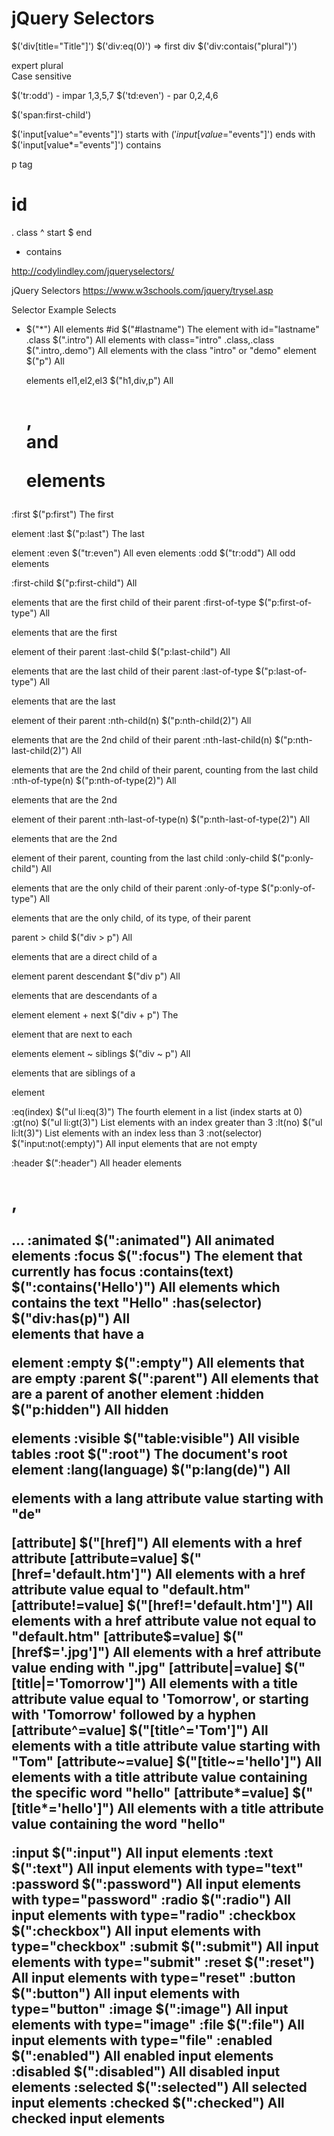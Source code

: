 # jQuery Selectors


$('div[title="Title"]')
$('div:eq(0)')		=> first div
$('div:contais("plural")') 	<div>expert plural</div> Case sensitive

$('tr:odd') - impar 1,3,5,7
$('td:even') -  par 0,2,4,6

$('span:first-child')

$('input[value^="events"]') starts with
$('input[value$="events"]') ends with
$('input[value*="events"]') contains

p	tag
#	id
.	class
^	start
$	end
*	contains

   http://codylindley.com/jqueryselectors/

jQuery Selectors
   https://www.w3schools.com/jquery/trysel.asp

   Selector	Example	Selects
   *	$("*")	All elements
   #id	$("#lastname")	The element with id="lastname"
   .class	$(".intro")	All elements with class="intro"
   .class,.class	$(".intro,.demo")	All elements with the class "intro" or "demo"
   element	$("p")	All <p> elements
   el1,el2,el3	$("h1,div,p")	All <h1>, <div> and <p> elements
       
   :first	$("p:first")	The first <p> element
   :last	$("p:last")	The last <p> element
   :even	$("tr:even")	All even <tr> elements
   :odd	$("tr:odd")	All odd <tr> elements
       
   :first-child	$("p:first-child")	All <p> elements that are the first child of their parent
   :first-of-type	$("p:first-of-type")	All <p> elements that are the first <p> element of their parent
   :last-child	$("p:last-child")	All <p> elements that are the last child of their parent
   :last-of-type	$("p:last-of-type")	All <p> elements that are the last <p> element of their parent
   :nth-child(n)	$("p:nth-child(2)")	All <p> elements that are the 2nd child of their parent
   :nth-last-child(n)	$("p:nth-last-child(2)")	All <p> elements that are the 2nd child of their parent, counting from the last child
   :nth-of-type(n)	$("p:nth-of-type(2)")	All <p> elements that are the 2nd <p> element of their parent
   :nth-last-of-type(n)	$("p:nth-last-of-type(2)")	All <p> elements that are the 2nd <p> element of their parent, counting from the last child
   :only-child	$("p:only-child")	All <p> elements that are the only child of their parent
   :only-of-type	$("p:only-of-type")	All <p> elements that are the only child, of its type, of their parent
       
   parent > child	$("div > p")	All <p> elements that are a direct child of a <div> element
   parent descendant	$("div p")	All <p> elements that are descendants of a <div> element
   element + next	$("div + p")	The <p> element that are next to each <div> elements
   element ~ siblings	$("div ~ p")	All <p> elements that are siblings of a <div> element
       
   :eq(index)	$("ul li:eq(3)")	The fourth element in a list (index starts at 0)
   :gt(no)	$("ul li:gt(3)")	List elements with an index greater than 3
   :lt(no)	$("ul li:lt(3)")	List elements with an index less than 3
   :not(selector)	$("input:not(:empty)")	All input elements that are not empty
       
   :header	$(":header")	All header elements <h1>, <h2> ...
   :animated	$(":animated")	All animated elements
   :focus	$(":focus")	The element that currently has focus
   :contains(text)	$(":contains('Hello')")	All elements which contains the text "Hello"
   :has(selector)	$("div:has(p)")	All <div> elements that have a <p> element
   :empty	$(":empty")	All elements that are empty
   :parent	$(":parent")	All elements that are a parent of another element
   :hidden	$("p:hidden")	All hidden <p> elements
   :visible	$("table:visible")	All visible tables
   :root	$(":root")	The document's root element
   :lang(language)	$("p:lang(de)")	All <p> elements with a lang attribute value starting with "de"
       
   [attribute]	$("[href]")	All elements with a href attribute
   [attribute=value]	$("[href='default.htm']")	All elements with a href attribute value equal to "default.htm"
   [attribute!=value]	$("[href!='default.htm']")	All elements with a href attribute value not equal to "default.htm"
   [attribute$=value]	$("[href$='.jpg']")	All elements with a href attribute value ending with ".jpg"
   [attribute|=value]	$("[title|='Tomorrow']")	All elements with a title attribute value equal to 'Tomorrow', or starting with 'Tomorrow' followed by a hyphen
   [attribute^=value]	$("[title^='Tom']")	All elements with a title attribute value starting with "Tom"
   [attribute~=value]	$("[title~='hello']")	All elements with a title attribute value containing the specific word "hello"
   [attribute*=value]	$("[title*='hello']")	All elements with a title attribute value containing the word "hello"
       
   :input	$(":input")	All input elements
   :text	$(":text")	All input elements with type="text"
   :password	$(":password")	All input elements with type="password"
   :radio	$(":radio")	All input elements with type="radio"
   :checkbox	$(":checkbox")	All input elements with type="checkbox"
   :submit	$(":submit")	All input elements with type="submit"
   :reset	$(":reset")	All input elements with type="reset"
   :button	$(":button")	All input elements with type="button"
   :image	$(":image")	All input elements with type="image"
   :file	$(":file")	All input elements with type="file"
   :enabled	$(":enabled")	All enabled input elements
   :disabled	$(":disabled")	All disabled input elements
   :selected	$(":selected")	All selected input elements
   :checked	$(":checked")	All checked input elements
